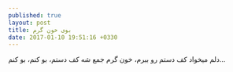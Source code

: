 ```yaml
---
published: true
layout: post
title: بوی خون گرم
date: 2017-01-10 19:51:16 +0330
---
```

دلم میخواد کف دستم رو ببرم، خون گرم جمع شه کف دستم، بو کنم، بو کنم...
